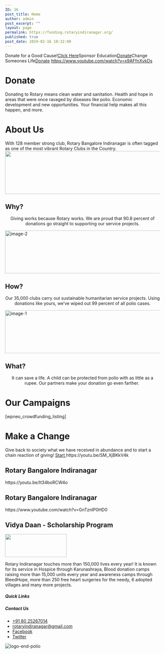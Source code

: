```yaml
---
ID: 16
post_title: Home
author: admin
post_excerpt: ""
layout: page
permalink: https://funding.rotaryindiranagar.org/
published: true
post_date: 2019-02-16 10:32:00
---
```

Donate for a Good Cause!<a href="/campaigns/">Click Here</a>Sponsor Education<a href="/campaigns/">Donate</a>Change Someones Life<a href="/campaigns/">Donate</a>
https://www.youtube.com/watch?v=x9AFfnXvkDs
<h1>Donate</h1>
Donating to Rotary means clean water and sanitation. Health and hope in areas that were once ravaged by diseases like polio. Economic development and new opportunities. Your financial help makes all this happen, and more.
<h1>About Us</h1>
With 128 member strong club, Rotary Bangalore Indiranagar is often tagged as one of the most vibrant Rotary Clubs in the Country.

<img width="600" height="140" src="https://funding.rotaryindiranagar.org/wp-content/uploads/2019/02/image-3.jpg" alt="">
<h2>Why?</h2>
<p style="text-align: center;">Giving works because Rotary works. We are proud that 90.8 percent of donations go straight to supporting our service projects.</p>
										<img width="600" height="140" src="https://funding.rotaryindiranagar.org/wp-content/uploads/2019/02/image-2.jpg" alt="image-2">
<h2>How?</h2>
<p style="text-align: center;">Our 35,000 clubs carry out sustainable humanitarian service projects. Using donations like yours, we’ve wiped out 99 percent of all polio cases.</p>
										<img width="600" height="140" src="https://funding.rotaryindiranagar.org/wp-content/uploads/2019/02/image-1.jpg" alt="image-1">
<h2>What?</h2>
<p style="text-align: center;">It can save a life. A child can be protected from polio with as little as a rupee. Our partners make your donation go even farther.&nbsp;</p>

<h1>Our Campaigns</h1>
[wpneo_crowdfunding_listing]
<h1>Make a Change</h1>
Give back to society what we have received in abundance and to start a chain reaction of giving!

<a href="https://funding.rotaryindiranagar.org/campaigns/" role="button">
Start
</a>
https://youtu.be/SM_XjBKkV4k
<h2>Rotary Bangalore Indiranagar</h2>
https://youtu.be/It34boRCW4o
<h2>Rotary Bangalore Indiranagar</h2>
https://www.youtube.com/watch?v=GnTznIP0HD0
<h2>Vidya Daan - Scholarship Program</h2>
<img width="200" height="75" src="https://funding.rotaryindiranagar.org/wp-content/uploads/2019/03/rotary-logo.png" alt="">

Rotary Indiranagar touches more than 150,000 lives every year! It is known for its service in Hospice through Karunashraya, Blood donation camps raising more than 15,000 units every year and awareness camps through BleedHope, more than 250 free heart surgeries for the needy, 6 adopted villages and many more projects.
<h5>Quick Links</h5>
<h5>Contact Us</h5>
<ul>
 	<li>
					<a href="tel:+91 80 25267014">
+91 80 25267014
</a></li>
 	<li>
					<a href="mailto:rotaryindiranagar@gmail.com">
rotaryindiranagar@gmail.com
</a></li>
 	<li>
					<a href="https://www.facebook.com/groups/122507691097136/">
Facebook
</a></li>
 	<li>
					<a href="https://twitter.com/RotaryBLR_INgr">
Twitter
</a></li>
</ul>
<img src="https://funding.rotaryindiranagar.org/wp-content/uploads/elementor/thumbs/logo-end-polio-o7njmos4v9vv2mchf0tnudurj12sqyznc2hwu8bv5g.png" title="logo-end-polio" alt="logo-end-polio">